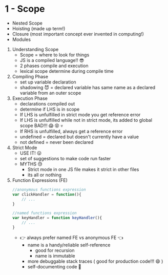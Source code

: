 # 1 - Scope 

* Nested Scope
* Hoisting (made up term!)
* Closure (most important concept ever invented in computing!)
* Modules

1. Understanding Scope
    * Scope = where to look for things
    * JS is a compiled language!! :sunglasses:
    * 2 phases compile and execution
    * lexical scope determine during  compile time 
2. Compiling Phase
    * set up variable declaration 
    * shadowing :smiling_imp: = declared variable has same name as a declared variable from an outer scope
3. Execution Phase
    * declarations compiled out
    * determine if LHS is in scope 
    * If LHS is unfulfilled in strict mode you get reference error
    * If LHS is unfulfilled while not in strict mode, its added to global scope BAD!!! :scream: :dizzy_face: :skull:
    *  If RHS is unfulfilled, always get a reference error 
    *  undefined = declared but doesn't currently have a value
    *  not defined =  never been declared
4. Strict Mode
    * USE IT! :stuck_out_tongue:
    * set of suggestions to make code run faster
    * MYTHS :sweat:
        - Strict mode in one JS file makes it strict in other files
        - its all or nothing
5. Function Expressions (FE)
    ```javascript
    //anonymous functions expression
    var clickHandler = function(){
        // ...
    }

    //named functions expression
    var keyHandler = function keyHandler(){
        // ...
    }
    ```
    * :point_right: always prefer named FE vs anonymous FE :point_left:
        - name is a handy/reliable self-reference
            - good for recursion 
            - name is immutable
        - more debuggable stack traces ( good for production code!!! :smile: )
        - self-documenting code :memo:
